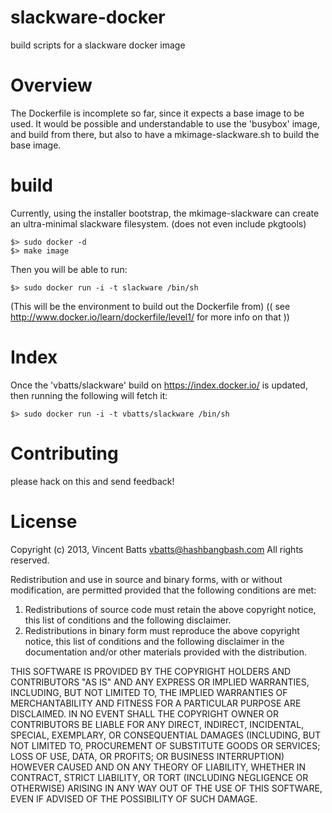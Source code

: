 slackware-docker
===============

build scripts for a slackware docker image

Overview
========

The Dockerfile is incomplete so far, since it expects a base image to be used.
It would be possible and understandable to use the 'busybox' image, and build
from there, but also to have a mkimage-slackware.sh to build the base image.

build
=====

Currently, using the installer bootstrap, the mkimage-slackware can create an
ultra-minimal slackware filesystem. (does not even include pkgtools)

	$> sudo docker -d
	$> make image

Then you will be able to run:

	$> sudo docker run -i -t slackware /bin/sh

(This will be the environment to build out the Dockerfile from)
(( see http://www.docker.io/learn/dockerfile/level1/ for more info on that ))

Index
=====

Once the 'vbatts/slackware' build on https://index.docker.io/ is updated, then
running the following will fetch it:

	$> sudo docker run -i -t vbatts/slackware /bin/sh

Contributing
============
please hack on this and send feedback!

License
=======

Copyright (c) 2013, Vincent Batts <vbatts@hashbangbash.com>
All rights reserved.

Redistribution and use in source and binary forms, with or without
modification, are permitted provided that the following conditions are met: 

1. Redistributions of source code must retain the above copyright notice, this
   list of conditions and the following disclaimer. 
2. Redistributions in binary form must reproduce the above copyright notice,
   this list of conditions and the following disclaimer in the documentation
   and/or other materials provided with the distribution. 

THIS SOFTWARE IS PROVIDED BY THE COPYRIGHT HOLDERS AND CONTRIBUTORS "AS IS" AND
ANY EXPRESS OR IMPLIED WARRANTIES, INCLUDING, BUT NOT LIMITED TO, THE IMPLIED
WARRANTIES OF MERCHANTABILITY AND FITNESS FOR A PARTICULAR PURPOSE ARE
DISCLAIMED. IN NO EVENT SHALL THE COPYRIGHT OWNER OR CONTRIBUTORS BE LIABLE FOR
ANY DIRECT, INDIRECT, INCIDENTAL, SPECIAL, EXEMPLARY, OR CONSEQUENTIAL DAMAGES
(INCLUDING, BUT NOT LIMITED TO, PROCUREMENT OF SUBSTITUTE GOODS OR SERVICES;
LOSS OF USE, DATA, OR PROFITS; OR BUSINESS INTERRUPTION) HOWEVER CAUSED AND
ON ANY THEORY OF LIABILITY, WHETHER IN CONTRACT, STRICT LIABILITY, OR TORT
(INCLUDING NEGLIGENCE OR OTHERWISE) ARISING IN ANY WAY OUT OF THE USE OF THIS
SOFTWARE, EVEN IF ADVISED OF THE POSSIBILITY OF SUCH DAMAGE.
